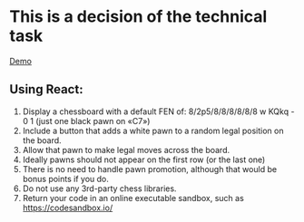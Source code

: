 # This is a decision of the technical task

[Demo](https://chess-six.vercel.app/)

## Using React:
1. Display a chessboard with a default FEN of: 8/2p5/8/8/8/8/8/8 w KQkq - 0 1 (just one black pawn on «C7»)
2. Include a button that adds a white pawn to a random legal position on the board.
3. Allow that pawn to make legal moves across the board.
4. Ideally pawns should not appear on the first row (or the last one)
5. There is no need to handle pawn promotion, although that would be bonus points if you do.
6. Do not use any 3rd-party chess libraries.
7. Return your code in an online executable sandbox, such as https://codesandbox.io/
